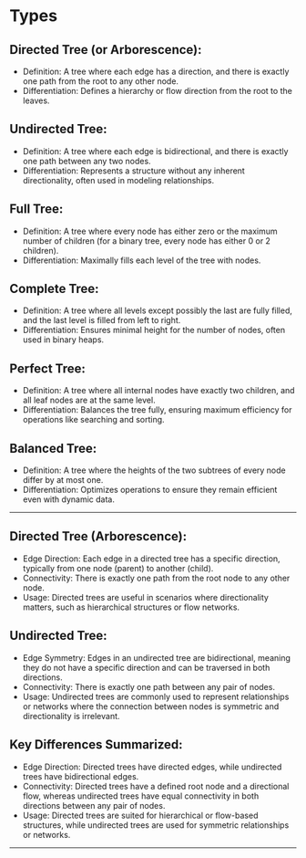 # Types

## Directed Tree (or Arborescence):
- Definition: A tree where each edge has a direction, and there is exactly one path from the root to any other node.
- Differentiation: Defines a hierarchy or flow direction from the root to the leaves.

## Undirected Tree:
- Definition: A tree where each edge is bidirectional, and there is exactly one path between any two nodes.
- Differentiation: Represents a structure without any inherent directionality, often used in modeling relationships.

## Full Tree:
- Definition: A tree where every node has either zero or the maximum number of children (for a binary tree, every node has either 0 or 2 children).
- Differentiation: Maximally fills each level of the tree with nodes.

## Complete Tree:
- Definition: A tree where all levels except possibly the last are fully filled, and the last level is filled from left to right.
- Differentiation: Ensures minimal height for the number of nodes, often used in binary heaps.

## Perfect Tree:
- Definition: A tree where all internal nodes have exactly two children, and all leaf nodes are at the same level.
- Differentiation: Balances the tree fully, ensuring maximum efficiency for operations like searching and sorting.

## Balanced Tree:
- Definition: A tree where the heights of the two subtrees of every node differ by at most one.
- Differentiation: Optimizes operations to ensure they remain efficient even with dynamic data.

---

## Directed Tree (Arborescence):
- Edge Direction: Each edge in a directed tree has a specific direction, typically from one node (parent) to another (child).
- Connectivity: There is exactly one path from the root node to any other node.
- Usage: Directed trees are useful in scenarios where directionality matters, such as hierarchical structures or flow networks.

## Undirected Tree:
- Edge Symmetry: Edges in an undirected tree are bidirectional, meaning they do not have a specific direction and can be traversed in both directions.
- Connectivity: There is exactly one path between any pair of nodes.
- Usage: Undirected trees are commonly used to represent relationships or networks where the connection between nodes is symmetric and directionality is irrelevant.

## Key Differences Summarized:
- Edge Direction: Directed trees have directed edges, while undirected trees have bidirectional edges.
- Connectivity: Directed trees have a defined root node and a directional flow, whereas undirected trees have equal connectivity in both directions between any pair of nodes.
- Usage: Directed trees are suited for hierarchical or flow-based structures, while undirected trees are used for symmetric relationships or networks.

---

